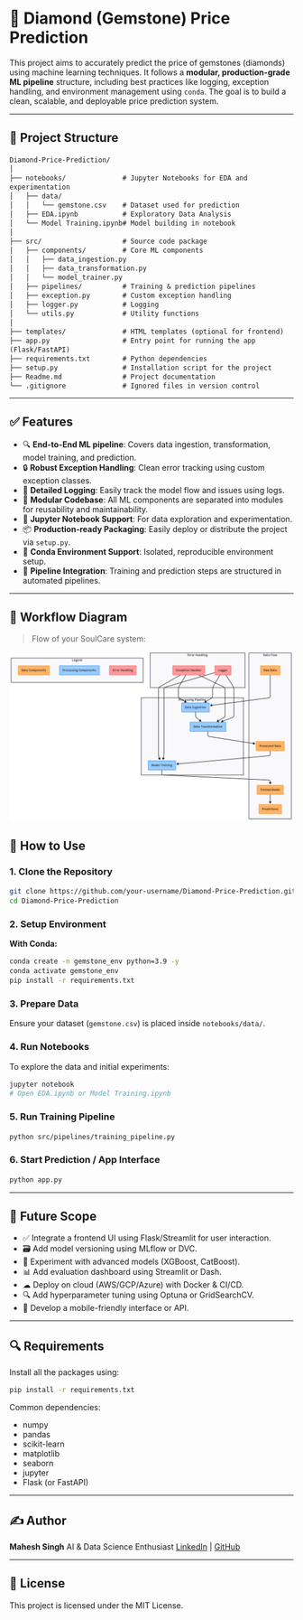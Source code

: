 

# 💎 Diamond (Gemstone) Price Prediction

This project aims to accurately predict the price of gemstones (diamonds) using machine learning techniques. It follows a **modular, production-grade ML pipeline** structure, including best practices like logging, exception handling, and environment management using `conda`. The goal is to build a clean, scalable, and deployable price prediction system.

---

## 📂 Project Structure

```
Diamond-Price-Prediction/
│
├── notebooks/              # Jupyter Notebooks for EDA and experimentation
│   ├── data/
│   │   └── gemstone.csv    # Dataset used for prediction
│   ├── EDA.ipynb           # Exploratory Data Analysis
│   └── Model Training.ipynb# Model building in notebook
│
├── src/                    # Source code package
│   ├── components/         # Core ML components
│   │   ├── data_ingestion.py
│   │   ├── data_transformation.py
│   │   └── model_trainer.py
│   ├── pipelines/          # Training & prediction pipelines
│   ├── exception.py        # Custom exception handling
│   ├── logger.py           # Logging
│   └── utils.py            # Utility functions
│
├── templates/              # HTML templates (optional for frontend)
├── app.py                  # Entry point for running the app (Flask/FastAPI)
├── requirements.txt        # Python dependencies
├── setup.py                # Installation script for the project
├── Readme.md               # Project documentation
└── .gitignore              # Ignored files in version control
```

---

## ✅ Features

* 🔍 **End-to-End ML pipeline**: Covers data ingestion, transformation, model training, and prediction.
* 🔒 **Robust Exception Handling**: Clean error tracking using custom exception classes.
* 🧾 **Detailed Logging**: Easily track the model flow and issues using logs.
* 🔧 **Modular Codebase**: All ML components are separated into modules for reusability and maintainability.
* 🧪 **Jupyter Notebook Support**: For data exploration and experimentation.
* 📦 **Production-ready Packaging**: Easily deploy or distribute the project via `setup.py`.
* 📁 **Conda Environment Support**: Isolated, reproducible environment setup.
* 🔬 **Pipeline Integration**: Training and prediction steps are structured in automated pipelines.

---

## 🧩 Workflow Diagram

> Flow of your SoulCare system:

![Workflow](workflow.png)

## 🚀 How to Use

### 1. Clone the Repository

```bash
git clone https://github.com/your-username/Diamond-Price-Prediction.git
cd Diamond-Price-Prediction
```

### 2. Setup Environment

**With Conda:**

```bash
conda create -n gemstone_env python=3.9 -y
conda activate gemstone_env
pip install -r requirements.txt
```

### 3. Prepare Data

Ensure your dataset (`gemstone.csv`) is placed inside `notebooks/data/`.

### 4. Run Notebooks

To explore the data and initial experiments:

```bash
jupyter notebook
# Open EDA.ipynb or Model Training.ipynb
```

### 5. Run Training Pipeline

```bash
python src/pipelines/training_pipeline.py
```

### 6. Start Prediction / App Interface

```bash
python app.py
```

---

## 🔮 Future Scope

* ✅ Integrate a frontend UI using Flask/Streamlit for user interaction.
* 🗃 Add model versioning using MLflow or DVC.
* 🧠 Experiment with advanced models (XGBoost, CatBoost).
* 📊 Add evaluation dashboard using Streamlit or Dash.
* ☁ Deploy on cloud (AWS/GCP/Azure) with Docker & CI/CD.
* 🔍 Add hyperparameter tuning using Optuna or GridSearchCV.
* 📱 Develop a mobile-friendly interface or API.

---

## 🔍 Requirements

Install all the packages using:

```bash
pip install -r requirements.txt
```

Common dependencies:

* numpy
* pandas
* scikit-learn
* matplotlib
* seaborn
* jupyter
* Flask (or FastAPI)

---

## ✍️ Author

**Mahesh Singh**
AI & Data Science Enthusiast
[LinkedIn](https://www.linkedin.com/) | [GitHub](https://github.com/)

---

## 📜 License

This project is licensed under the MIT License. 
